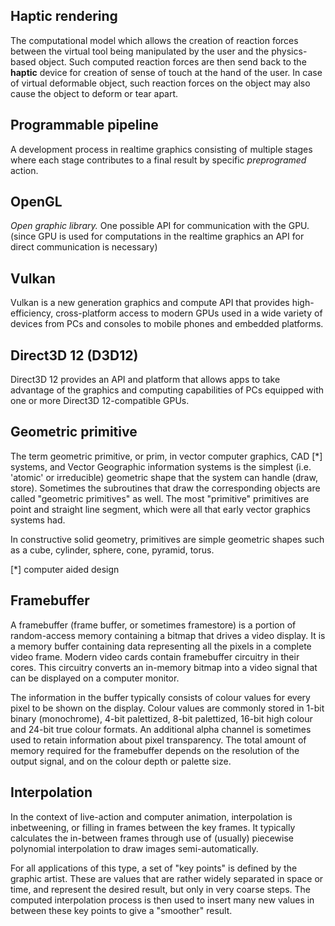 ## Haptic rendering

The computational model which allows the creation of reaction forces between the virtual tool being manipulated by the user and the physics-based object. Such computed reaction forces are then send back to the **haptic** device for creation of sense of touch at the hand of the user. In case of virtual deformable object, such reaction forces on the object may also cause the object to deform or tear apart.



## Programmable pipeline

A development process in realtime graphics consisting of multiple stages where each stage contributes to a final result by specific *preprogramed* action.



## OpenGL

*Open graphic library.* One possible API for communication with the GPU. (since GPU is used for computations in the realtime graphics  an API for direct communication is necessary)



## Vulkan

Vulkan is a new generation graphics and compute API that provides high-efficiency, cross-platform access to modern GPUs used in a wide variety of devices from PCs and consoles to mobile phones and embedded platforms.



## Direct3D 12 (D3D12)

Direct3D 12 provides an API and platform that allows apps to take advantage of the graphics and computing capabilities of PCs equipped with one or more Direct3D 12-compatible GPUs.



## Geometric primitive

The term geometric primitive, or prim, in vector computer graphics, CAD [*] systems, and Vector Geographic information systems is the simplest (i.e. 'atomic' or irreducible) geometric shape that the system can handle (draw, store). Sometimes the subroutines that draw the corresponding objects are called "geometric primitives" as well. The most "primitive" primitives are point and straight line segment, which were all that early vector graphics systems had.

In constructive solid geometry, primitives are simple geometric shapes such as a cube, cylinder, sphere, cone, pyramid, torus.

[*] computer aided design



## Framebuffer

A framebuffer (frame buffer, or sometimes framestore) is a portion of random-access memory  containing a bitmap that drives a video display. It is a memory buffer containing data representing all the pixels in a complete video frame. Modern video cards contain framebuffer circuitry in their cores. This circuitry converts an in-memory bitmap into a video signal that can be displayed on a computer monitor.

The information in the buffer typically consists of colour values for every pixel to be shown on the display. Colour values are commonly stored in 1-bit binary (monochrome), 4-bit palettized, 8-bit palettized, 16-bit high colour and 24-bit true colour formats. An additional alpha channel is sometimes used to retain information about pixel transparency. The total amount of memory required for the framebuffer depends on the resolution of the output signal, and on the colour depth or palette size.



## Interpolation

In the context of live-action and computer animation, interpolation is inbetweening, or filling in frames between the key frames. It typically calculates the in-between frames through use of (usually) piecewise polynomial interpolation to draw images semi-automatically.

For all applications of this type, a set of "key points" is defined by the graphic artist. These are values that are rather widely separated in space or time, and represent the desired result, but only in very coarse steps. The computed interpolation process is then used to insert many new values in between these key points to give a "smoother" result.

